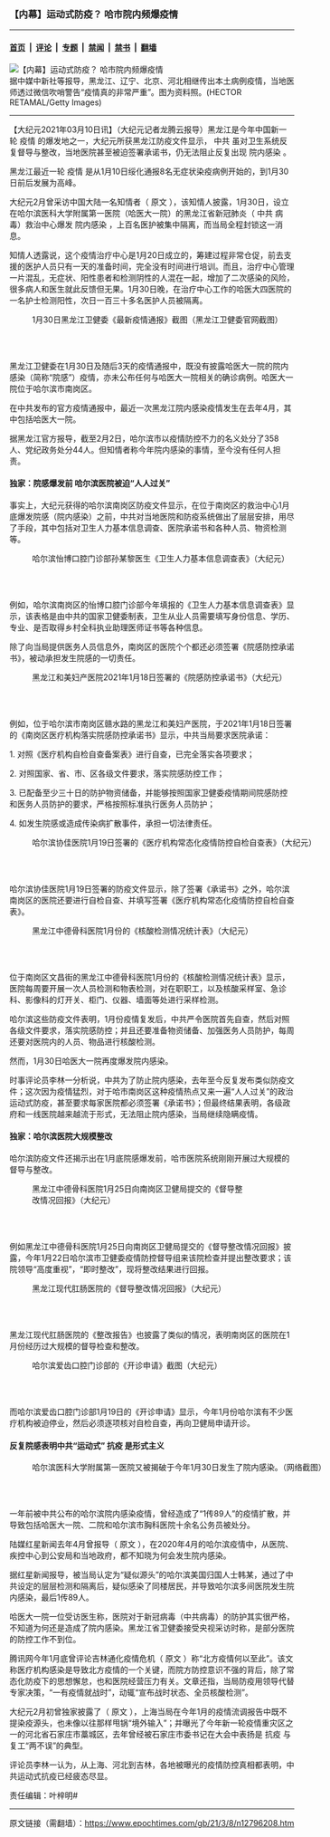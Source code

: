 ### 【内幕】运动式防疫？ 哈市院内频爆疫情

---

#### [首页](../../../..?n12796208) &nbsp;|&nbsp; [评论](../../../../../epoch-comment?n12796208) &nbsp;|&nbsp; [专题](../../../../../epoch-special?n12796208) &nbsp;|&nbsp; [禁闻](../../../../../epoch-news?n12796208) &nbsp;|&nbsp; [禁书](../../../../../books?n12796208) &nbsp;|&nbsp; [翻墙](https://github.com/gfw-breaker/nogfw/blob/master/README.md?n12796208)


<div><img alt="【内幕】运动式防疫？ 哈市院内频爆疫情" class="attachment-djy_600_400 size-djy_600_400 wp-post-image" src="https://i.epochtimes.com/assets/uploads/2021/01/478376-600x400.jpg"/>
<div class="caption">
 据中媒中新社等报导，黑龙江、辽宁、北京、河北相继传出本土病例疫情，当地医师透过微信吹哨警告“疫情真的非常严重”。图为资料照。(HECTOR RETAMAL/Getty Images)
</div></div><hr/><div class="post_content" id="artbody" itemprop="articleBody">
 <!-- article content begin -->
 <p>
  【大纪元2021年03月10日讯】（大纪元记者龙腾云报导）黑龙江是今年中国新一轮
  <ok href="https://www.epochtimes.com/gb/tag/%E7%96%AB%E6%83%85.html">
   疫情
  </ok>
  的爆发地之一，大纪元所获黑龙江防疫文件显示，
  <ok href="https://www.epochtimes.com/gb/tag/%E4%B8%AD%E5%85%B1.html">
   中共
  </ok>
  虽对卫生系统反复督导与整改，当地医院甚至被迫签署承诺书，仍无法阻止反复出现
  <ok href="https://www.epochtimes.com/gb/tag/%E9%99%A2%E5%86%85%E6%84%9F%E6%9F%93.html">
   院内感染
  </ok>
  。
 </p>
 <p>
  黑龙江最近一轮
  <ok href="https://www.epochtimes.com/gb/tag/%E7%96%AB%E6%83%85.html">
   疫情
  </ok>
  是从1月10日绥化通报8名无症状染疫病例开始的，到1月30日前后发展为高峰。
 </p>
 <p>
  大纪元2月曾采访中国大陆一名知情者（
  <ok href="https://www.epochtimes.com/gb/21/2/23/n12770550.htm" rel="noopener noreferrer" target="_blank">
   原文
  </ok>
  ），该知情人披露，1月30日，设立在哈尔滨医科大学附属第一医院（哈医大一院）的黑龙江省新冠肺炎（
  <ok href="https://www.epochtimes.com/gb/tag/%E4%B8%AD%E5%85%B1.html">
   中共
  </ok>
  病毒）救治中心爆发
  <ok href="https://www.epochtimes.com/gb/tag/%E9%99%A2%E5%86%85%E6%84%9F%E6%9F%93.html">
   院内感染
  </ok>
  ，上百名医护被集中隔离，而当局全程封锁这一消息。
 </p>
 <p>
  知情人透露说，这个疫情治疗中心是1月20日成立的，筹建过程非常仓促，前去支援的医护人员只有一天的准备时间，完全没有时间进行培训。而且，治疗中心管理一片混乱，无症状、阳性患者和检测阴性的人混在一起，增加了二次感染的风险，很多病人和医生就此反馈但无果。1月30日晚，在治疗中心工作的哈医大四医院的一名护士检测阳性，次日一百三十多名医护人员被隔离。
 </p>
 <figure aria-describedby="caption-attachment-12796227" class="wp-caption aligncenter" id="attachment_12796227" style="width: 600px">
  <ok href="https://i.epochtimes.com/assets/uploads/2021/03/001-1.jpg" target="_blank">
   <img alt="" class="size-large wp-image-12796227" src="https://i.epochtimes.com/assets/uploads/2021/03/001-1-600x397.jpg"/>
  </ok>
  <br/><figcaption class="wp-caption-text" id="caption-attachment-12796227">
   1月30日黑龙江卫健委《最新疫情通报》截图（黑龙江卫健委官网截图）
  </figcaption><br/>
 </figure><br/>
 <p>
  黑龙江卫健委在1月30日及随后3天的疫情通报中，既没有披露哈医大一院的院内感染（简称“院感”）疫情，亦未公布任何与哈医大一院相关的确诊病例。哈医大一院位于哈尔滨市南岗区。
 </p>
 <p>
  在中共发布的官方疫情通报中，最近一次黑龙江院内感染疫情发生在去年4月，其中包括哈医大一院。
 </p>
 <p>
  据黑龙江官方报导，截至2月2日，哈尔滨市以疫情防控不力的名义处分了358人、党纪政务处分44人。但知情者称今年院内感染的事情，至今没有任何人担责。
 </p>
 <h4>
  独家：院感爆发前 哈尔滨医院被迫“人人过关”
 </h4>
 <p>
  事实上，大纪元获得的哈尔滨南岗区防疫文件显示，在位于南岗区的救治中心1月底爆发院感（院内感染）之前，中共对当地医院和防疫系统做出了层层安排，用尽了手段，其中包括对卫生人力基本信息调查、医院承诺书和各种人员、物资检测等。
 </p>
 <figure aria-describedby="caption-attachment-12796229" class="wp-caption aligncenter" id="attachment_12796229" style="width: 600px">
  <ok href="https://i.epochtimes.com/assets/uploads/2021/03/002-4.jpg" target="_blank">
   <img alt="" class="size-large wp-image-12796229" src="https://i.epochtimes.com/assets/uploads/2021/03/002-4-600x478.jpg"/>
  </ok>
  <br/><figcaption class="wp-caption-text" id="caption-attachment-12796229">
   哈尔滨怡博口腔门诊部孙某黎医生《卫生人力基本信息调查表》（大纪元）
  </figcaption><br/>
 </figure><br/>
 <p>
  例如，哈尔滨南岗区的怡博口腔门诊部今年填报的《卫生人力基本信息调查表》显示，该表格是由中共的国家卫健委制表，卫生从业人员需要填写身份信息、学历、专业、是否取得乡村全科执业助理医师证书等各种信息。
 </p>
 <p>
  除了向当局提供医务人员信息外，南岗区的医院个个都还必须签署《院感防控承诺书》，被动承担发生院感的一切责任。
 </p>
 <figure aria-describedby="caption-attachment-12796230" class="wp-caption aligncenter" id="attachment_12796230" style="width: 600px">
  <ok href="https://i.epochtimes.com/assets/uploads/2021/03/003-2.jpg" target="_blank">
   <img alt="" class="size-large wp-image-12796230" src="https://i.epochtimes.com/assets/uploads/2021/03/003-2-600x863.jpg"/>
  </ok>
  <br/><figcaption class="wp-caption-text" id="caption-attachment-12796230">
   黑龙江和美妇产医院2021年1月18日签署的《院感防控承诺书》（大纪元）
  </figcaption><br/>
 </figure><br/>
 <p>
  例如，位于哈尔滨市南岗区赣水路的黑龙江和美妇产医院，于2021年1月18日签署的《南岗区医疗机构落实院感防控承诺书》显示，中共当局要求医院承诺：
 </p>
 <p>
  1. 对照《医疗机构自检自查备案表》进行自查，已完全落实各项要求；
 </p>
 <p>
  2. 对照国家、省、市、区各级文件要求，落实院感防控工作；
 </p>
 <p>
  3. 已配备至少三十日的防护物资储备，并能够按照国家卫健委疫情期间院感防控和医务人员防护的要求，严格按照标准执行医务人员防护；
 </p>
 <p>
  4. 如发生院感或造成传染病扩散事件，承担一切法律责任。
 </p>
 <figure aria-describedby="caption-attachment-12796231" class="wp-caption aligncenter" id="attachment_12796231" style="width: 600px">
  <ok href="https://i.epochtimes.com/assets/uploads/2021/03/acb0643691e832b3ca549dcfef9d2d43.jpg" target="_blank">
   <img alt="" class="size-large wp-image-12796231" src="https://i.epochtimes.com/assets/uploads/2021/03/acb0643691e832b3ca549dcfef9d2d43-600x800.jpg"/>
  </ok>
  <br/><figcaption class="wp-caption-text" id="caption-attachment-12796231">
   哈尔滨协佳医院1月19日签署的《医疗机构常态化疫情防控自检自查表》（大纪元）
  </figcaption><br/>
 </figure><br/>
 <p>
  哈尔滨协佳医院1月19日签署的防疫文件显示，除了签署《承诺书》之外，哈尔滨南岗区的医院还要进行自检自查、并填写签署《医疗机构常态化疫情防控自检自查表》。
 </p>
 <figure aria-describedby="caption-attachment-12796234" class="wp-caption aligncenter" id="attachment_12796234" style="width: 496px">
  <ok href="https://i.epochtimes.com/assets/uploads/2021/03/004-1.jpg" target="_blank">
   <img alt="" class="size-full wp-image-12796234" src="https://i.epochtimes.com/assets/uploads/2021/03/004-1.jpg"/>
  </ok>
  <br/><figcaption class="wp-caption-text" id="caption-attachment-12796234">
   黑龙江中德骨科医院1月份的《核酸检测情况统计表》（大纪元）
  </figcaption><br/>
 </figure><br/>
 <p>
  位于南岗区文昌街的黑龙江中德骨科医院1月份的《核酸检测情况统计表》显示，医院每周要开展一次人员检测和物表检测，对在职职工，以及核酸采样室、急诊科、影像科的灯开关、柜门、仪器、墙面等处进行采样检测。
 </p>
 <p>
  哈尔滨这些防疫文件表明，1月份疫情复发后，中共严令医院首先自查，然后对照各级文件要求，落实院感防控；并且还要准备物资储备、加强医务人员防护，每周还要对医院内的人员、物品进行核酸检测。
 </p>
 <p>
  然而，1月30日哈医大一院再度爆发院内感染。
 </p>
 <p>
  时事评论员李林一分析说，中共为了防止院内感染，去年至今反复发布类似防疫文件；这次因为疫情猛烈，对于哈市南岗区这种疫情热点又来一遍“人人过关”的政治运动式防疫，甚至要求每家医院都必须签署《承诺书》；但最终结果表明，各级政府和一线医院越来越流于形式，无法阻止院内感染，当局继续隐瞒疫情。
 </p>
 <h4>
  独家：哈尔滨医院大规模整改
 </h4>
 <p>
  哈尔滨防疫文件还揭示出在1月底院感爆发前，哈市医院系统刚刚开展过大规模的督导与整改。
 </p>
 <figure aria-describedby="caption-attachment-12796236" class="wp-caption aligncenter" id="attachment_12796236" style="width: 386px">
  <ok href="https://i.epochtimes.com/assets/uploads/2021/03/005-3.jpg" target="_blank">
   <img alt="" class="size-full wp-image-12796236" src="https://i.epochtimes.com/assets/uploads/2021/03/005-3.jpg"/>
  </ok>
  <br/><figcaption class="wp-caption-text" id="caption-attachment-12796236">
   黑龙江中德骨科医院1月25日向南岗区卫健局提交的《督导整改情况回报》（大纪元）
  </figcaption><br/>
 </figure><br/>
 <p>
  例如黑龙江中德骨科医院1月25日向南岗区卫健局提交的《督导整改情况回报》披露，今年1月22日哈尔滨市卫健委疫情防控督导组来该院检查并提出整改要求；该院领导“高度重视”，“即时整改”，现将整改结果进行回报。
 </p>
 <figure aria-describedby="caption-attachment-12796237" class="wp-caption aligncenter" id="attachment_12796237" style="width: 387px">
  <ok href="https://i.epochtimes.com/assets/uploads/2021/03/005-4.jpg" target="_blank">
   <img alt="" class="size-full wp-image-12796237" src="https://i.epochtimes.com/assets/uploads/2021/03/005-4.jpg"/>
  </ok>
  <br/><figcaption class="wp-caption-text" id="caption-attachment-12796237">
   黑龙江现代肛肠医院的《督导整改情况回报》（大纪元）
  </figcaption><br/>
 </figure><br/>
 <p>
  黑龙江现代肛肠医院的《整改报告》也披露了类似的情况，表明南岗区的医院在1月份经历过大规模的督导检查和整改。
 </p>
 <figure aria-describedby="caption-attachment-12796238" class="wp-caption aligncenter" id="attachment_12796238" style="width: 436px">
  <ok href="https://i.epochtimes.com/assets/uploads/2021/03/006-2.jpg" target="_blank">
   <img alt="" class="size-full wp-image-12796238" src="https://i.epochtimes.com/assets/uploads/2021/03/006-2.jpg"/>
  </ok>
  <br/><figcaption class="wp-caption-text" id="caption-attachment-12796238">
   哈尔滨爱齿口腔门诊部的《开诊申请》截图（大纪元）
  </figcaption><br/>
 </figure><br/>
 <p>
  而哈尔滨爱齿口腔门诊部1月19日的《开诊申请》显示，今年1月份哈尔滨有不少医疗机构被迫停业，然后必须逐项核对自检自查，再向卫健局申请开诊。
 </p>
 <h4>
  反复院感表明中共“运动式”
  <ok href="https://www.epochtimes.com/gb/tag/%E6%8A%97%E7%96%AB.html">
   抗疫
  </ok>
  是形式主义
 </h4>
 <figure aria-describedby="caption-attachment-12796239" class="wp-caption aligncenter" id="attachment_12796239" style="width: 600px">
  <ok href="https://i.epochtimes.com/assets/uploads/2021/03/caaa15188f8369821d939688e0d58fe9.jpg" target="_blank">
   <img alt="" class="size-large wp-image-12796239" src="https://i.epochtimes.com/assets/uploads/2021/03/caaa15188f8369821d939688e0d58fe9-600x487.jpg"/>
  </ok>
  <br/><figcaption class="wp-caption-text" id="caption-attachment-12796239">
   哈尔滨医科大学附属第一医院又被揭破于今年1月30日发生了院内感染。（网络截图）
  </figcaption><br/>
 </figure><br/>
 <p>
  一年前被中共公布的哈尔滨院内感染疫情，曾经造成了“1传89人”的疫情扩散，并导致包括哈医大一院、二院和哈尔滨市胸科医院十余名公务员被处分。
 </p>
 <p>
  陆媒红星新闻去年4月曾报导（
  <ok href="https://new.qq.com/omn/20200420/20200420A09HXX00.html" rel="noopener noreferrer" target="_blank">
   原文
  </ok>
  ），在2020年4月的哈尔滨疫情中，从医院、疾控中心到公安局和当地政府，都不知晓为何会发生院内感染。
 </p>
 <p>
  据红星新闻报导，被当局认定为“疑似源头”的哈尔滨美国归国人士韩某，通过了中共设定的层层检测和隔离后，疑似感染了同楼居民，并导致哈尔滨多间医院发生院内感染，最后1传89人。
 </p>
 <p>
  哈医大一院一位受访医生称，医院对于新冠病毒（中共病毒）的防护其实很严格，不知道为何还是造成了院内感染。黑龙江省卫健委接受央视采访时称，是部分医院的防控工作不到位。
 </p>
 <p>
  腾讯网今年1月底曾评论吉林通化疫情危机（
  <ok href="https://new.qq.com/omn/20210128/20210128A0DF3I00.html" rel="noopener noreferrer" target="_blank">
   原文
  </ok>
  ）称“北方疫情何以至此”。该文称医疗机构感染是导致北方疫情的一个关键，而院方防控意识不强的背后，除了常态化防疫下的思想懈怠，也和医院经营压力有关。文章还指，当局防疫用领导代替专家决策，“一有疫情就战时”，动辄“宣布战时状态、全员核酸检测”。
 </p>
 <p>
  大纪元2月初曾独家披露了（
  <ok href="https://www.epochtimes.com/gb/21/2/1/n12726461.htm" rel="noopener noreferrer" target="_blank">
   原文
  </ok>
  ），上海当局在今年1月的疫情流调报告中既不提染疫源头，也未像以往那样甩锅“境外输入”；并曝光了今年新一轮疫情重灾区之一的河北省石家庄市藁城区，去年曾经被石家庄市委书记在大会中表扬是
  <ok href="https://www.epochtimes.com/gb/tag/%E6%8A%97%E7%96%AB.html">
   抗疫
  </ok>
  与复工“两不误”的典型。
 </p>
 <p>
  评论员李林一认为，从上海、河北到吉林，各地被曝光的疫情防控真相都表明，中共运动式抗疫已经疲态尽显。
 </p>
 <p>
 </p>
 <p>
 </p>
 <p>
 </p>
 <p>
 </p>
 <p>
 </p>
 <p>
  责任编辑：叶梓明#
 </p>
 <!-- article content end -->
 <div id="below_article_ad">
 </div>
</div>


---

原文链接（需翻墙）：https://www.epochtimes.com/gb/21/3/8/n12796208.htm
